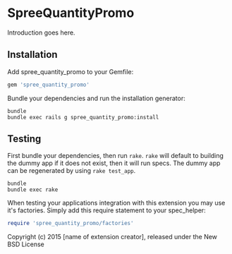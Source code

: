 SpreeQuantityPromo
==================

Introduction goes here.

Installation
------------

Add spree_quantity_promo to your Gemfile:

```ruby
gem 'spree_quantity_promo'
```

Bundle your dependencies and run the installation generator:

```shell
bundle
bundle exec rails g spree_quantity_promo:install
```

Testing
-------

First bundle your dependencies, then run `rake`. `rake` will default to building the dummy app if it does not exist, then it will run specs. The dummy app can be regenerated by using `rake test_app`.

```shell
bundle
bundle exec rake
```

When testing your applications integration with this extension you may use it's factories.
Simply add this require statement to your spec_helper:

```ruby
require 'spree_quantity_promo/factories'
```

Copyright (c) 2015 [name of extension creator], released under the New BSD License

